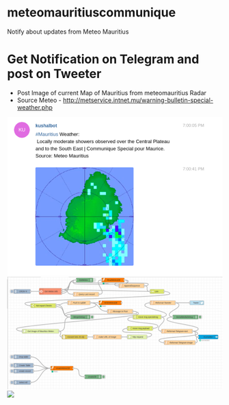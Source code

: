 # meteomauritiuscommunique
Notify about updates from Meteo Mauritius

# Get Notification on Telegram and post on Tweeter
  - Post Image of current Map of Mauritius from meteomauritius Radar
  - Source Meteo - http://metservice.intnet.mu/warning-bulletin-special-weather.php

![](images/telegram.png)
![](images/nodered.png)
![](images/twitter.png)


